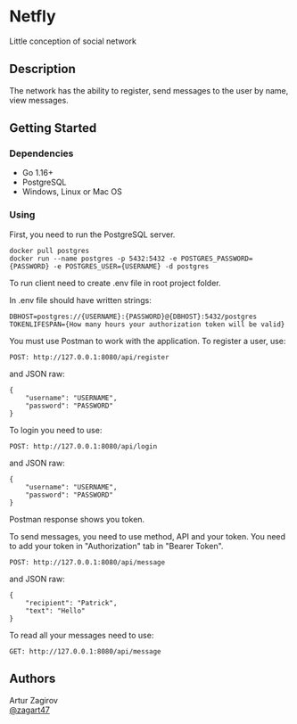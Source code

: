 # Netfly

Little conception of social network


## Description

The network has the ability to register, send messages to the user by name, view messages.

## Getting Started

### Dependencies

* Go 1.16+
* PostgreSQL
* Windows, Linux or Mac OS

### Using
First, you need to run the PostgreSQL server.
```
docker pull postgres
docker run --name postgres -p 5432:5432 -e POSTGRES_PASSWORD={PASSWORD} -e POSTGRES_USER={USERNAME} -d postgres
```

To run client need to create .env file in root project folder.

In .env file should have written strings:

```
DBHOST=postgres://{USERNAME}:{PASSWORD}@{DBHOST}:5432/postgres
TOKENLIFESPAN={How many hours your authorization token will be valid}
```
You must use Postman to work with the application.
To register a user, use:
```
POST: http://127.0.0.1:8080/api/register
```
and JSON raw:
```
{
    "username": "USERNAME",
    "password": "PASSWORD"
}
```
To login you need to use:
```
POST: http://127.0.0.1:8080/api/login
```
and JSON raw:
```
{
    "username": "USERNAME",
    "password": "PASSWORD"
}
```
Postman response shows you token.

To send messages, you need to use method, API and your token.
You need to add your token in "Authorization" tab in "Bearer Token".
```
POST: http://127.0.0.1:8080/api/message
```
and JSON raw:
```
{
    "recipient": "Patrick",
    "text": "Hello"
}
```
To read all your messages need to use:
```
GET: http://127.0.0.1:8080/api/message
```

## Authors

Artur Zagirov  
[@zagart47](https://t.me/zagart47)
